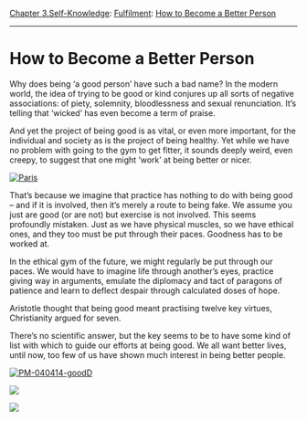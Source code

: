 [Chapter 3.Self-Knowledge](https://www.theschooloflife.com/thebookoflife/category/self-knowledge/): [Fulfilment](https://www.theschooloflife.com/thebookoflife/category/self-knowledge/fulfilment/): [How to Become a Better Person](https://www.theschooloflife.com/thebookoflife/how-to-become-a-better-person/)

* * *

# How to Become a Better Person

Why does being ‘a good person’ have such a bad name? In the modern world, the idea of trying to be good or kind conjures up all sorts of negative associations: of piety, solemnity, bloodlessness and sexual renunciation. It’s telling that ‘wicked’ has even become a term of praise.

And yet the project of being good is as vital, or even more important, for the individual and society as is the project of being healthy. Yet while we have no problem with going to the gym to get fitter, it sounds deeply weird, even creepy, to suggest that one might ‘work’ at being better or nicer.

[![Paris](https://www.theschooloflife.com/thebookoflife/wp-content/uploads/2014/09/crowning.jpg)](http://www.thebookoflife.org/wp-content/uploads/2014/09/crowning.jpg)

That’s because we imagine that practice has nothing to do with being good – and if it is involved, then it’s merely a route to being fake. We assume you just are good (or are not) but exercise is not involved. This seems profoundly mistaken. Just as we have physical muscles, so we have ethical ones, and they too must be put through their paces. Goodness has to be worked at.

In the ethical gym of the future, we might regularly be put through our paces. We would have to imagine life through another’s eyes, practice giving way in arguments, emulate the diplomacy and tact of paragons of patience and learn to deflect despair through calculated doses of hope.

Aristotle thought that being good meant practising twelve key virtues, Christianity argued for seven.

There’s no scientific answer, but the key seems to be to have some kind of list with which to guide our efforts at being good. We all want better lives, until now, too few of us have shown much interest in being better people.

[![PM-040414-goodD](https://www.theschooloflife.com/thebookoflife/wp-content/uploads/2015/01/PM-040414-goodD.jpg)](http://www.thebookoflife.org/wp-content/uploads/2015/01/PM-040414-goodD.jpg)

[![](https://img.youtube.com/vi/8RMScghsI6o/0.jpg)](https://www.youtube.com/embed/8RMScghsI6o '')

[![](https://img.youtube.com/vi/SX3C3GnvKVI/0.jpg)](//www.youtube.com/embed/SX3C3GnvKVI '')
